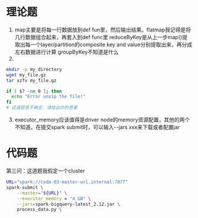 # 理论题
1. map主要是将每一行数据放到def fun里，然后输出结果。flatmap我记得是将几行数据组合起来，再套入到def func里
   reduceByKey是从上一步map()提取出每一个layer/partition的composite key and value分别提取出来，再分成左右数据进行计算
   groupByKey不知道是什么
2.  
```bash
mkdir -p my_directory
wget my_file.gz
tar xzfv my_file.gz

if [ $? -ne 0 ]; then
  echo "Error unzip the file!"
fi
# 这道题我不确定，请给出你的答案
```
3. executor_memory应该值得是driver node的memory资源配置，其他的两个不知道。在提交spark submit时，可以输入--jars xxx来下载或者配置jar

# 代码题
第三问：这道题我假定一个cluster
```bash
URL="spark://code-03-master-url.internal:7077"
spark-submit \
    --master="${URL}" \
    --executor_memory = "4 GB" \
    --jars=spark-bigquery-latest_2.12.jar \
    process_data.py \

```